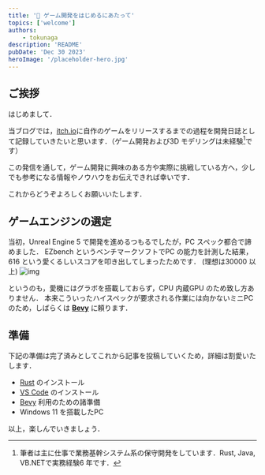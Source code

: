 ```yaml
---
title: '🦺 ゲーム開発をはじめるにあたって'
topics: ['welcome']
authors:
    - tokunaga
description: 'README'
pubDate: 'Dec 30 2023'
heroImage: '/placeholder-hero.jpg'
---
```


## ご挨拶

はじめまして．

当ブログでは，[itch.io](https://itch.io)に自作のゲームをリリースするまでの過程を開発日誌として記録していきたいと思います．（ゲーム開発および3D モデリングは未経験[^1]です）

この発信を通して，ゲーム開発に興味のある方や実際に挑戦している方へ，少しでも参考になる情報やノウハウをお伝えできれば幸いです．

これからどうぞよろしくお願いいたします．

[^1]: 筆者は主に仕事で業務基幹システム系の保守開発をしています．Rust, Java, VB.NETで実務経験6 年です．

## ゲームエンジンの選定

当初，Unreal Engine 5 で開発を進めるつもるでしたが，PC スペック都合で諦めました．
EZbench というベンチマークソフトでPC の能力を計測した結果，616 という愛くるしいスコアを叩き出してしまったためです．
(理想は30000 以上)
![img](/img/spec2312.png)

というのも，愛機にはグラボを搭載しておらず，CPU 内蔵GPU のため致し方ありません．
本来こういったハイスペックが要求される作業には向かないミニPC のため，しばらくは [**Bevy**](https://bevyengine.org/) に頼ります．

## 準備

下記の準備は完了済みとしてこれから記事を投稿していくため，詳細は割愛いたします．

- [Rust](https://www.rust-lang.org/ja/tools/install) のインストール
- [VS Code](https://code.visualstudio.com/download) のインストール
- [Bevy](https://bevyengine.org/learn/book/getting-started/) 利用のための諸準備
- Windows 11 を搭載したPC

以上，楽しんでいきましょう．
